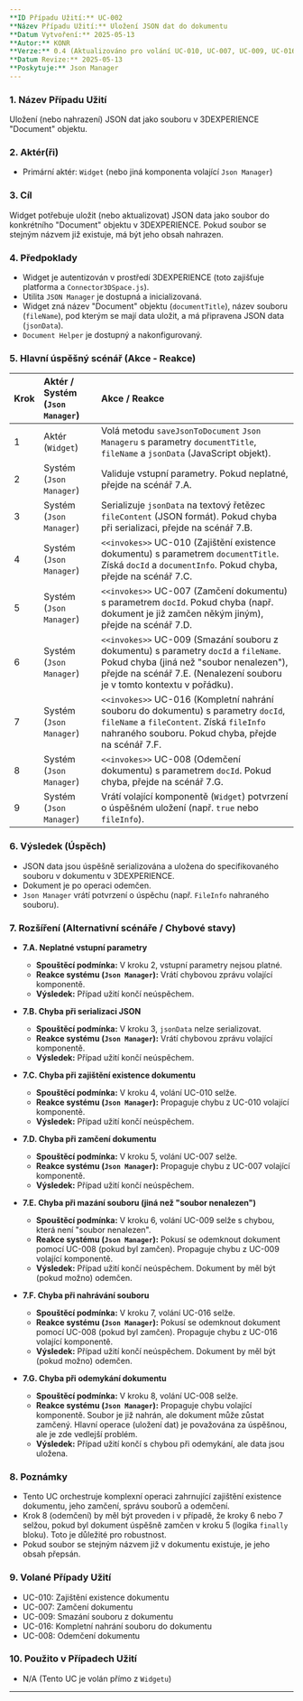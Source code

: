 ```yaml
---
**ID Případu Užití:** UC-002
**Název Případu Užití:** Uložení JSON dat do dokumentu
**Datum Vytvoření:** 2025-05-13
**Autor:** KONR
**Verze:** 0.4 (Aktualizováno pro volání UC-010, UC-007, UC-009, UC-016, UC-008)
**Datum Revize:** 2025-05-13
**Poskytuje:** Json Manager
---
```


### 1. Název Případu Užití
Uložení (nebo nahrazení) JSON dat jako souboru v 3DEXPERIENCE "Document" objektu.

### 2. Aktér(ři)
-   Primární aktér: `Widget` (nebo jiná komponenta volající `Json Manager`)

### 3. Cíl
Widget potřebuje uložit (nebo aktualizovat) JSON data jako soubor do konkrétního "Document" objektu v 3DEXPERIENCE. Pokud soubor se stejným názvem již existuje, má být jeho obsah nahrazen.

### 4. Předpoklady
-   Widget je autentizován v prostředí 3DEXPERIENCE (toto zajišťuje platforma a `Connector3DSpace.js`).
-   Utilita `JSON Manager` je dostupná a inicializovaná.
-   Widget zná název "Document" objektu (`documentTitle`), název souboru (`fileName`), pod kterým se mají data uložit, a má připravena JSON data (`jsonData`).
-   `Document Helper` je dostupný a nakonfigurovaný.

### 5. Hlavní úspěšný scénář (Akce - Reakce)

| Krok | Aktér / Systém (`Json Manager`) | Akce / Reakce                                                                                                                                                                                             |
| :--- | :------------------------------ | :-------------------------------------------------------------------------------------------------------------------------------------------------------------------------------------------------------- |
| 1    | Aktér (`Widget`)                | Volá metodu `saveJsonToDocument` `Json Manageru` s parametry `documentTitle`, `fileName` a `jsonData` (JavaScript objekt).                                                                                |
| 2    | Systém (`Json Manager`)         | Validuje vstupní parametry. Pokud neplatné, přejde na scénář 7.A.                                                                                                                                         |
| 3    | Systém (`Json Manager`)         | Serializuje `jsonData` na textový řetězec `fileContent` (JSON formát). Pokud chyba při serializaci, přejde na scénář 7.B.                                                                                 |
| 4    | Systém (`Json Manager`)         | `<<invokes>>` UC-010 (Zajištění existence dokumentu) s parametrem `documentTitle`. Získá `docId` a `documentInfo`. Pokud chyba, přejde na scénář 7.C.                                                      |
| 5    | Systém (`Json Manager`)         | `<<invokes>>` UC-007 (Zamčení dokumentu) s parametrem `docId`. Pokud chyba (např. dokument je již zamčen někým jiným), přejde na scénář 7.D.                                                              |
| 6    | Systém (`Json Manager`)         | `<<invokes>>` UC-009 (Smazání souboru z dokumentu) s parametry `docId` a `fileName`. Pokud chyba (jiná než "soubor nenalezen"), přejde na scénář 7.E. (Nenalezení souboru je v tomto kontextu v pořádku).    |
| 7    | Systém (`Json Manager`)         | `<<invokes>>` UC-016 (Kompletní nahrání souboru do dokumentu) s parametry `docId`, `fileName` a `fileContent`. Získá `fileInfo` nahraného souboru. Pokud chyba, přejde na scénář 7.F.                       |
| 8    | Systém (`Json Manager`)         | `<<invokes>>` UC-008 (Odemčení dokumentu) s parametrem `docId`. Pokud chyba, přejde na scénář 7.G.                                                                                                         |
| 9    | Systém (`Json Manager`)         | Vrátí volající komponentě (`Widget`) potvrzení o úspěšném uložení (např. `true` nebo `fileInfo`).                                                                                                           |

### 6. Výsledek (Úspěch)
-   JSON data jsou úspěšně serializována a uložena do specifikovaného souboru v dokumentu v 3DEXPERIENCE.
-   Dokument je po operaci odemčen.
-   `Json Manager` vrátí potvrzení o úspěchu (např. `FileInfo` nahraného souboru).

### 7. Rozšíření (Alternativní scénáře / Chybové stavy)

*   **7.A. Neplatné vstupní parametry**
    *   **Spouštěcí podmínka:** V kroku 2, vstupní parametry nejsou platné.
    *   **Reakce systému (`Json Manager`):** Vrátí chybovou zprávu volající komponentě.
    *   **Výsledek:** Případ užití končí neúspěchem.

*   **7.B. Chyba při serializaci JSON**
    *   **Spouštěcí podmínka:** V kroku 3, `jsonData` nelze serializovat.
    *   **Reakce systému (`Json Manager`):** Vrátí chybovou zprávu volající komponentě.
    *   **Výsledek:** Případ užití končí neúspěchem.

*   **7.C. Chyba při zajištění existence dokumentu**
    *   **Spouštěcí podmínka:** V kroku 4, volání UC-010 selže.
    *   **Reakce systému (`Json Manager`):** Propaguje chybu z UC-010 volající komponentě.
    *   **Výsledek:** Případ užití končí neúspěchem.

*   **7.D. Chyba při zamčení dokumentu**
    *   **Spouštěcí podmínka:** V kroku 5, volání UC-007 selže.
    *   **Reakce systému (`Json Manager`):** Propaguje chybu z UC-007 volající komponentě.
    *   **Výsledek:** Případ užití končí neúspěchem.

*   **7.E. Chyba při mazání souboru (jiná než "soubor nenalezen")**
    *   **Spouštěcí podmínka:** V kroku 6, volání UC-009 selže s chybou, která není "soubor nenalezen".
    *   **Reakce systému (`Json Manager`):** Pokusí se odemknout dokument pomocí UC-008 (pokud byl zamčen). Propaguje chybu z UC-009 volající komponentě.
    *   **Výsledek:** Případ užití končí neúspěchem. Dokument by měl být (pokud možno) odemčen.

*   **7.F. Chyba při nahrávání souboru**
    *   **Spouštěcí podmínka:** V kroku 7, volání UC-016 selže.
    *   **Reakce systému (`Json Manager`):** Pokusí se odemknout dokument pomocí UC-008 (pokud byl zamčen). Propaguje chybu z UC-016 volající komponentě.
    *   **Výsledek:** Případ užití končí neúspěchem. Dokument by měl být (pokud možno) odemčen.

*   **7.G. Chyba při odemykání dokumentu**
    *   **Spouštěcí podmínka:** V kroku 8, volání UC-008 selže.
    *   **Reakce systému (`Json Manager`):** Propaguje chybu volající komponentě. Soubor je již nahrán, ale dokument může zůstat zamčený. Hlavní operace (uložení dat) je považována za úspěšnou, ale je zde vedlejší problém.
    *   **Výsledek:** Případ užití končí s chybou při odemykání, ale data jsou uložena.

### 8. Poznámky
-   Tento UC orchestruje komplexní operaci zahrnující zajištění existence dokumentu, jeho zamčení, správu souborů a odemčení.
-   Krok 8 (odemčení) by měl být proveden i v případě, že kroky 6 nebo 7 selžou, pokud byl dokument úspěšně zamčen v kroku 5 (logika `finally` bloku). Toto je důležité pro robustnost.
-   Pokud soubor se stejným názvem již v dokumentu existuje, je jeho obsah přepsán.

### 9. Volané Případy Užití
-   UC-010: Zajištění existence dokumentu
-   UC-007: Zamčení dokumentu
-   UC-009: Smazání souboru z dokumentu
-   UC-016: Kompletní nahrání souboru do dokumentu
-   UC-008: Odemčení dokumentu

### 10. Použito v Případech Užití
-   N/A (Tento UC je volán přímo z `Widgetu`)

---
